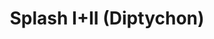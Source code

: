 ---
title: Splash I+II (Diptychon)
category: abstrakt
sortOrder: 0
year: 2016
imageUrl: /uploads/Splash-I-II.webp
imageAlt: Splash I+II (Diptychon), Acryl auf Leinwand, 2 x 100 cm x 150 cm, 2016
---